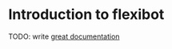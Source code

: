 # Introduction to flexibot

TODO: write [great documentation](http://jacobian.org/writing/great-documentation/what-to-write/)
